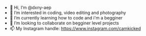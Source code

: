 - 👋 Hi, I’m @dxny-aep
- 👀 I’m interested in coding, video editing and photography
- 🌱 I’m currently learning how to code and i'm a begginer
- 💞️ I’m looking to collaborate on begginer level projects 
- 📫 My Instagram handle: https://www.instagram.com/camkicked

<!---
dxny-aep/dxny-aep is a ✨ special ✨ repository because its `README.md` (this file) appears on your GitHub profile.
You can click the Preview link to take a look at your changes.
--->
